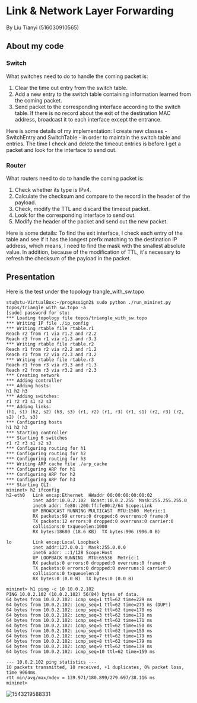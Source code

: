 #  Link & Network Layer Forwarding

By Liu Tianyi (516030910565)

## About my code

### Switch

What switches need to do to handle the coming packet is:	

1. Clear the time out entry from the switch table.
2. Add a new entry to the switch table containing information learned from the coming packet.
3. Send packet to the corresponding interface according to the switch table. If there is no record about the exit of the destination MAC address, broadcast it to each interface except the entrance.

Here is some details of my implementation: I create new classes - SwitchEntry and SwitchTable - in order to maintain the switch table and entries. The time I check and delete the timeout entries is before I get a packet and look for the interface to send out.

### Router

What routers need to do to handle the coming packet is:

1. Check whether its type is IPv4.
2. Calculate the checksum and compare to the record in the header of the payload.
3. Check, modify the TTL and discard the timeout packet.
4. Look for the corresponding interface to send out.
5. Modify the header of the packet and send out the new packet.

Here is some details: To find the exit interface, I check each entry of the table and see if it has the longest prefix matching to the destination IP address, which means, I need to find the mask with the smallest absolute value. In addition, because of the modification of TTL, it's necessary to refresh the checksum of the payload in the packet.

## Presentation

Here is the test under the topology trangle_with_sw.topo

```shell
stu@stu-VirtualBox:~/progAssign2$ sudo python ./run_mininet.py topos/triangle_with_sw.topo -a
[sudo] password for stu: 
*** Loading topology file topos/triangle_with_sw.topo
*** Writing IP file ./ip_config
*** Writing rtable file rtable.r1
Reach r2 from r1 via r1.2 and r2.2
Reach r3 from r1 via r1.3 and r3.3
*** Writing rtable file rtable.r2
Reach r1 from r2 via r2.2 and r1.2
Reach r3 from r2 via r2.3 and r3.2
*** Writing rtable file rtable.r3
Reach r1 from r3 via r3.3 and r1.3
Reach r2 from r3 via r3.2 and r2.3
*** Creating network
*** Adding controller
*** Adding hosts:
h1 h2 h3 
*** Adding switches:
r1 r2 r3 s1 s2 s3 
*** Adding links:
(h1, s1) (h2, s2) (h3, s3) (r1, r2) (r1, r3) (r1, s1) (r2, r3) (r2, s2) (r3, s3) 
*** Configuring hosts
h1 h2 h3 
*** Starting controller
*** Starting 6 switches
r1 r2 r3 s1 s2 s3 
*** Configuring routing for h1
*** Configuring routing for h2
*** Configuring routing for h3
*** Writing ARP cache file ./arp_cache
*** Configuring ARP for h1
*** Configuring ARP for h2
*** Configuring ARP for h3
*** Starting CLI:
mininet> h2 ifconfig
h2-eth0   Link encap:Ethernet  HWaddr 00:00:00:00:00:02  
          inet addr:10.0.2.102  Bcast:10.0.2.255  Mask:255.255.255.0
          inet6 addr: fe80::200:ff:fe00:2/64 Scope:Link
          UP BROADCAST RUNNING MULTICAST  MTU:1500  Metric:1
          RX packets:99 errors:0 dropped:6 overruns:0 frame:0
          TX packets:12 errors:0 dropped:0 overruns:0 carrier:0
          collisions:0 txqueuelen:1000 
          RX bytes:18680 (18.6 KB)  TX bytes:996 (996.0 B)

lo        Link encap:Local Loopback  
          inet addr:127.0.0.1  Mask:255.0.0.0
          inet6 addr: ::1/128 Scope:Host
          UP LOOPBACK RUNNING  MTU:65536  Metric:1
          RX packets:0 errors:0 dropped:0 overruns:0 frame:0
          TX packets:0 errors:0 dropped:0 overruns:0 carrier:0
          collisions:0 txqueuelen:0 
          RX bytes:0 (0.0 B)  TX bytes:0 (0.0 B)

mininet> h1 ping -c 10 10.0.2.102
PING 10.0.2.102 (10.0.2.102) 56(84) bytes of data.
64 bytes from 10.0.2.102: icmp_seq=1 ttl=62 time=229 ms
64 bytes from 10.0.2.102: icmp_seq=1 ttl=62 time=279 ms (DUP!)
64 bytes from 10.0.2.102: icmp_seq=2 ttl=62 time=170 ms
64 bytes from 10.0.2.102: icmp_seq=3 ttl=62 time=170 ms
64 bytes from 10.0.2.102: icmp_seq=4 ttl=62 time=171 ms
64 bytes from 10.0.2.102: icmp_seq=5 ttl=62 time=150 ms
64 bytes from 10.0.2.102: icmp_seq=6 ttl=62 time=159 ms
64 bytes from 10.0.2.102: icmp_seq=7 ttl=62 time=179 ms
64 bytes from 10.0.2.102: icmp_seq=8 ttl=62 time=179 ms
64 bytes from 10.0.2.102: icmp_seq=9 ttl=62 time=139 ms
64 bytes from 10.0.2.102: icmp_seq=10 ttl=62 time=159 ms

--- 10.0.2.102 ping statistics ---
10 packets transmitted, 10 received, +1 duplicates, 0% packet loss, time 9064ms
rtt min/avg/max/mdev = 139.971/180.899/279.697/38.116 ms
mininet> 
```



![1543219588331](C:\Users\69029\AppData\Roaming\Typora\typora-user-images\1543219588331.png)